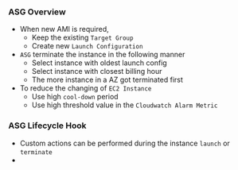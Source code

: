 ### ASG Overview

- When new AMI is required,
  - Keep the existing `Target Group`
  - Create new `Launch Configuration`
- `ASG` terminate the instance in the following manner
  - Select instance with oldest launch config
  - Select instance with closest billing hour
  - The more instance in a AZ got terminated first
- To reduce the changing of `EC2 Instance`
  - Use high `cool-down` period
  - Use high threshold value in the `Cloudwatch Alarm Metric`

### ASG Lifecycle Hook

- Custom actions can be performed during the instance `launch` or `terminate`
- 
